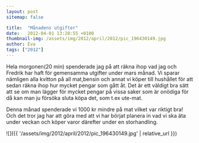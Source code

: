 ```yaml
---
layout: post
sitemap: false

title:  "Månadens utgifter"
date:   2012-04-01 13:28:55 +0100
thumbnail-img: /assets/img/2012/april/2012/pic_196430149.jpg
author: Eva
tags: ["2012"]
---
```


Hela morgonen(20 min) spenderade jag på att räkna ihop vad jag och Fredrik har haft för gemensamma utgifter under mars månad. Vi sparar nämligen alla kvitton på all mat,bensin och annat vi köper till hushållet för att sedan räkna ihop hur mycket pengar som gått åt. Det är ett väldigt bra sätt att se om man lägger för mycket pengar på vissa saker som är onödiga för då kan man ju försöka sluta köpa det, som t.ex ute-mat. 

Denna månad spenderade vi 1000 kr mindre på mat vilket var riktigt bra! Och det tror jag har att göra med att vi har börjat planera in vad vi ska äta under veckan och köper varor därefter under en storhandling.

![]({{ '/assets/img/2012/april/2012/pic_196430149.jpg'  | relative_url }})

